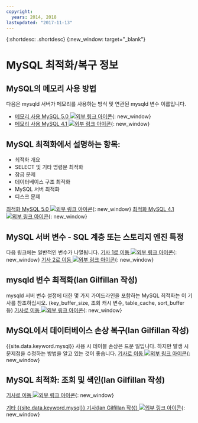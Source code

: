 ```yaml
---
copyright:
  years: 2014, 2018
lastupdated: "2017-11-13"
---
```


{:shortdesc: .shortdesc}
{:new_window: target="_blank"}

# MySQL 최적화/복구 정보

## MySQL의 메모리 사용 방법 
다음은 mysqld 서버가 메모리를 사용하는 방식 및 연관된 mysqld 변수 이름입니다.
* [메모리 사용 MySQL 5.0 ![외부 링크 아이콘](../../icons/launch-glyph.svg "외부 링크 아이콘")](http://dev.mysql.com/doc/refman/5.0/en/memory-use.html){: new_window}
* [메모리 사용 MySQL 4.1 ![외부 링크 아이콘](../../icons/launch-glyph.svg "외부 링크 아이콘")](http://dev.mysql.com/doc/refman/4.1/en/memory-use.html){: new_window}

## MySQL 최적화에서 설명하는 항목:
- 최적화 개요
- SELECT 및 기타 명령문 최적화
- 잠금 문제
- 데이터베이스 구조 최적화
- MySQL 서버 최적화
- 디스크 문제

[최적화 MySQL 5.0 ![외부 링크 아이콘](../../icons/launch-glyph.svg "외부 링크 아이콘")](http://dev.mysql.com/doc/refman/5.0/en/optimization.html){: new_window}
[최적화 MySQL 4.1 ![외부 링크 아이콘](../../icons/launch-glyph.svg "외부 링크 아이콘")](http://dev.mysql.com/doc/refman/4.1/en/optimization.html){: new_window}

## MySQL 서버 변수 - SQL 계층 또는 스토리지 엔진 특정
다음 링크에는 일반적인 변수가 나열됩니다.
[기사 1로 이동 ![외부 링크 아이콘](../../icons/launch-glyph.svg "외부 링크 아이콘")](http://www.mysqlperformanceblog.com/2006/06/08/mysql-server-variables-sql-layer-or-storage-engine-specific/){: new_window}
[기사 2로 이동 ![외부 링크 아이콘](../../icons/launch-glyph.svg "외부 링크 아이콘")](http://forge.mysql.com/wiki/ServerVariables){: new_window}

## mysqld 변수 최적화(Ian Gilfillan 작성)
mysqld 서버 변수 설정에 대한 몇 가지 가이드라인을 포함하는 MySQL 최적화는 이 기사를 참조하십시오.
(key_buffer_size, 조회 캐시 변수, table_cache, sort_buffer 등)
[기사로 이동 ![외부 링크 아이콘](../../icons/launch-glyph.svg "외부 링크 아이콘")](http://www.databasejournal.com/features/mysql/article.php/3367871){: new_window}

## MySQL에서 데이터베이스 손상 복구(Ian Gilfillan 작성)
{{site.data.keyword.mysql}} 사용 시 테이블 손상은 드문 일입니다. 하지만 발생 시 문제점을 수정하는 방법을 알고 있는 것이 좋습니다.
[기사로 이동 ![외부 링크 아이콘](../../icons/launch-glyph.svg "외부 링크 아이콘")](http://www.databasejournal.com/features/mysql/article.php/3300511){: new_window}

## MySQL 최적화: 조회 및 색인(Ian Gilfillan 작성)
<!--The database is too slow. Queries are queuing up, backlogs growing, users being refused connection. Management is ready to spend millions on "upgrading" to some other system, when the problem is really that MySQL is simply not being used properly. Badly defined or non-existent indexes are one of the primary reasons for poor performance, and fixing these can often lead to phenomenal improvements.-->
[기사로 이동 ![외부 링크 아이콘](../../icons/launch-glyph.svg "외부 링크 아이콘")](http://www.databasejournal.com/features/mysql/article.php/1382791){: new_window}

[기타 {{site.data.keyword.mysql}} 기사(Ian Gilfillan 작성) ![외부 링크 아이콘](../../icons/launch-glyph.svg "외부 링크 아이콘")](http://www.databasejournal.com/article.php/1474351){: new_window}
